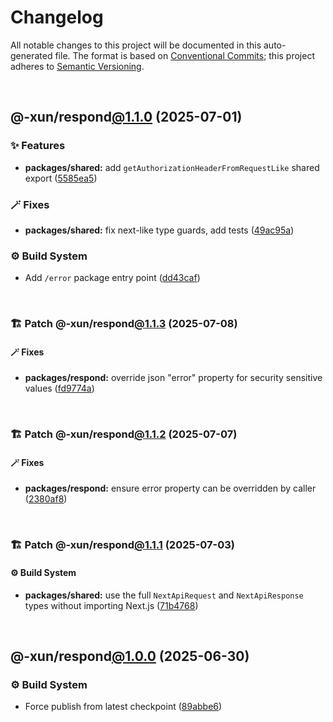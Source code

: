 # Changelog

All notable changes to this project will be documented in this auto-generated
file. The format is based on [Conventional Commits][1];
this project adheres to [Semantic Versioning][2].

<br />

## @-xun/respond[@1.1.0][3] (2025-07-01)

### ✨ Features

- **packages/shared:** add `getAuthorizationHeaderFromRequestLike` shared export ([5585ea5][4])

### 🪄 Fixes

- **packages/shared:** fix next-like type guards, add tests ([49ac95a][5])

### ⚙️ Build System

- Add `/error` package entry point ([dd43caf][6])

<br />

### 🏗️ Patch @-xun/respond[@1.1.3][7] (2025-07-08)

#### 🪄 Fixes

- **packages/respond:** override json "error" property for security sensitive values ([fd9774a][8])

<br />

### 🏗️ Patch @-xun/respond[@1.1.2][9] (2025-07-07)

#### 🪄 Fixes

- **packages/respond:** ensure error property can be overridden by caller ([2380af8][10])

<br />

### 🏗️ Patch @-xun/respond[@1.1.1][11] (2025-07-03)

#### ⚙️ Build System

- **packages/shared:** use the full `NextApiRequest` and `NextApiResponse` types without importing Next.js ([71b4768][12])

<br />

## @-xun/respond[@1.0.0][13] (2025-06-30)

### ⚙️ Build System

- Force publish from latest checkpoint ([89abbe6][14])

[1]: https://conventionalcommits.org
[2]: https://semver.org
[3]: https://github.com/Xunnamius/api-utils/compare/@-xun/respond@1.0.0...@-xun/respond@1.1.0
[4]: https://github.com/Xunnamius/api-utils/commit/5585ea57aa67c979523ec530243ab41d89ed5961
[5]: https://github.com/Xunnamius/api-utils/commit/49ac95a31e0bee5f9dee84ee70041edf855c2277
[6]: https://github.com/Xunnamius/api-utils/commit/dd43caf0e5d04049aa699f225be601c9952cb596
[7]: https://github.com/Xunnamius/api-utils/compare/@-xun/respond@1.1.2...@-xun/respond@1.1.3
[8]: https://github.com/Xunnamius/api-utils/commit/fd9774abc70c3e3b99bbac312920b8cbed7ba017
[9]: https://github.com/Xunnamius/api-utils/compare/@-xun/respond@1.1.1...@-xun/respond@1.1.2
[10]: https://github.com/Xunnamius/api-utils/commit/2380af8d9957fce028eee89fa329ac3c196b60c1
[11]: https://github.com/Xunnamius/api-utils/compare/@-xun/respond@1.1.0...@-xun/respond@1.1.1
[12]: https://github.com/Xunnamius/api-utils/commit/71b4768957b597ca1b5c617189c9042977d621ab
[13]: https://github.com/Xunnamius/api-utils/compare/@-xun/respond@0.0.0-init...@-xun/respond@1.0.0
[14]: https://github.com/Xunnamius/api-utils/commit/89abbe6937ec39fc9d2eb19430d0e8d5b1321810
